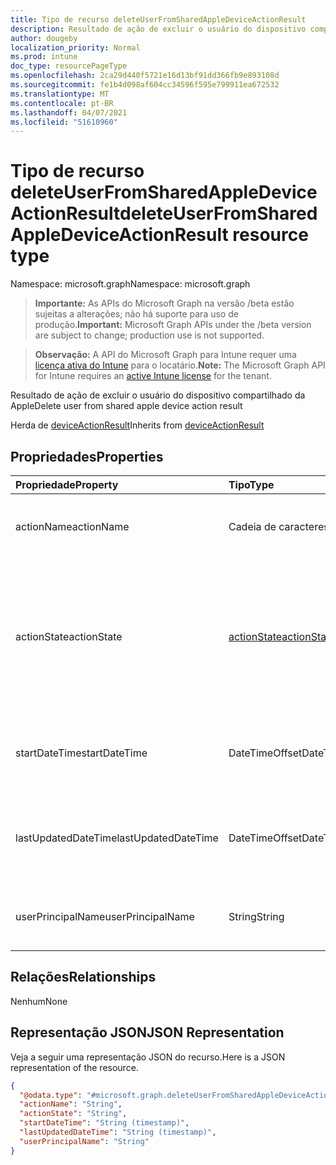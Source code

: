 ```yaml
---
title: Tipo de recurso deleteUserFromSharedAppleDeviceActionResult
description: Resultado de ação de excluir o usuário do dispositivo compartilhado da Apple
author: dougeby
localization_priority: Normal
ms.prod: intune
doc_type: resourcePageType
ms.openlocfilehash: 2ca29d440f5721e16d13bf91dd366fb9e893108d
ms.sourcegitcommit: fe1b4d098af604cc34596f595e799911ea672532
ms.translationtype: MT
ms.contentlocale: pt-BR
ms.lasthandoff: 04/07/2021
ms.locfileid: "51610960"
---
```

# <a name="deleteuserfromsharedappledeviceactionresult-resource-type"></a><span data-ttu-id="97a81-103">Tipo de recurso deleteUserFromSharedAppleDeviceActionResult</span><span class="sxs-lookup"><span data-stu-id="97a81-103">deleteUserFromSharedAppleDeviceActionResult resource type</span></span>

<span data-ttu-id="97a81-104">Namespace: microsoft.graph</span><span class="sxs-lookup"><span data-stu-id="97a81-104">Namespace: microsoft.graph</span></span>

> <span data-ttu-id="97a81-105">**Importante:** As APIs do Microsoft Graph na versão /beta estão sujeitas a alterações; não há suporte para uso de produção.</span><span class="sxs-lookup"><span data-stu-id="97a81-105">**Important:** Microsoft Graph APIs under the /beta version are subject to change; production use is not supported.</span></span>

> <span data-ttu-id="97a81-106">**Observação:** A API do Microsoft Graph para Intune requer uma [licença ativa do Intune](https://go.microsoft.com/fwlink/?linkid=839381) para o locatário.</span><span class="sxs-lookup"><span data-stu-id="97a81-106">**Note:** The Microsoft Graph API for Intune requires an [active Intune license](https://go.microsoft.com/fwlink/?linkid=839381) for the tenant.</span></span>

<span data-ttu-id="97a81-107">Resultado de ação de excluir o usuário do dispositivo compartilhado da Apple</span><span class="sxs-lookup"><span data-stu-id="97a81-107">Delete user from shared apple device action result</span></span>


<span data-ttu-id="97a81-108">Herda de [deviceActionResult](../resources/intune-devices-deviceactionresult.md)</span><span class="sxs-lookup"><span data-stu-id="97a81-108">Inherits from [deviceActionResult](../resources/intune-devices-deviceactionresult.md)</span></span>

## <a name="properties"></a><span data-ttu-id="97a81-109">Propriedades</span><span class="sxs-lookup"><span data-stu-id="97a81-109">Properties</span></span>
|<span data-ttu-id="97a81-110">Propriedade</span><span class="sxs-lookup"><span data-stu-id="97a81-110">Property</span></span>|<span data-ttu-id="97a81-111">Tipo</span><span class="sxs-lookup"><span data-stu-id="97a81-111">Type</span></span>|<span data-ttu-id="97a81-112">Descrição</span><span class="sxs-lookup"><span data-stu-id="97a81-112">Description</span></span>|
|:---|:---|:---|
|<span data-ttu-id="97a81-113">actionName</span><span class="sxs-lookup"><span data-stu-id="97a81-113">actionName</span></span>|<span data-ttu-id="97a81-114">Cadeia de caracteres</span><span class="sxs-lookup"><span data-stu-id="97a81-114">String</span></span>|<span data-ttu-id="97a81-115">Nome da ação Herdado de [deviceActionResult](../resources/intune-devices-deviceactionresult.md)</span><span class="sxs-lookup"><span data-stu-id="97a81-115">Action name Inherited from [deviceActionResult](../resources/intune-devices-deviceactionresult.md)</span></span>|
|<span data-ttu-id="97a81-116">actionState</span><span class="sxs-lookup"><span data-stu-id="97a81-116">actionState</span></span>|[<span data-ttu-id="97a81-117">actionState</span><span class="sxs-lookup"><span data-stu-id="97a81-117">actionState</span></span>](../resources/intune-devices-actionstate.md)|<span data-ttu-id="97a81-118">Estado da ação Herdado de [deviceActionResult](../resources/intune-devices-deviceactionresult.md).</span><span class="sxs-lookup"><span data-stu-id="97a81-118">State of the action Inherited from [deviceActionResult](../resources/intune-devices-deviceactionresult.md).</span></span> <span data-ttu-id="97a81-119">Os valores possíveis são: `none`, `pending`, `canceled`, `active`, `done`, `failed`, `notSupported`.</span><span class="sxs-lookup"><span data-stu-id="97a81-119">Possible values are: `none`, `pending`, `canceled`, `active`, `done`, `failed`, `notSupported`.</span></span>|
|<span data-ttu-id="97a81-120">startDateTime</span><span class="sxs-lookup"><span data-stu-id="97a81-120">startDateTime</span></span>|<span data-ttu-id="97a81-121">DateTimeOffset</span><span class="sxs-lookup"><span data-stu-id="97a81-121">DateTimeOffset</span></span>|<span data-ttu-id="97a81-122">Hora de início da ação Herdada de [deviceActionResult](../resources/intune-devices-deviceactionresult.md)</span><span class="sxs-lookup"><span data-stu-id="97a81-122">Time the action was initiated Inherited from [deviceActionResult](../resources/intune-devices-deviceactionresult.md)</span></span>|
|<span data-ttu-id="97a81-123">lastUpdatedDateTime</span><span class="sxs-lookup"><span data-stu-id="97a81-123">lastUpdatedDateTime</span></span>|<span data-ttu-id="97a81-124">DateTimeOffset</span><span class="sxs-lookup"><span data-stu-id="97a81-124">DateTimeOffset</span></span>|<span data-ttu-id="97a81-125">Hora da última atualização do estado da ação Herdada de [deviceActionResult](../resources/intune-devices-deviceactionresult.md)</span><span class="sxs-lookup"><span data-stu-id="97a81-125">Time the action state was last updated Inherited from [deviceActionResult](../resources/intune-devices-deviceactionresult.md)</span></span>|
|<span data-ttu-id="97a81-126">userPrincipalName</span><span class="sxs-lookup"><span data-stu-id="97a81-126">userPrincipalName</span></span>|<span data-ttu-id="97a81-127">String</span><span class="sxs-lookup"><span data-stu-id="97a81-127">String</span></span>|<span data-ttu-id="97a81-128">Nome da entidade de segurança do usuário a ser excluído</span><span class="sxs-lookup"><span data-stu-id="97a81-128">User principal name of the user to be deleted</span></span>|

## <a name="relationships"></a><span data-ttu-id="97a81-129">Relações</span><span class="sxs-lookup"><span data-stu-id="97a81-129">Relationships</span></span>
<span data-ttu-id="97a81-130">Nenhum</span><span class="sxs-lookup"><span data-stu-id="97a81-130">None</span></span>

## <a name="json-representation"></a><span data-ttu-id="97a81-131">Representação JSON</span><span class="sxs-lookup"><span data-stu-id="97a81-131">JSON Representation</span></span>
<span data-ttu-id="97a81-132">Veja a seguir uma representação JSON do recurso.</span><span class="sxs-lookup"><span data-stu-id="97a81-132">Here is a JSON representation of the resource.</span></span>
<!-- {
  "blockType": "resource",
  "@odata.type": "microsoft.graph.deleteUserFromSharedAppleDeviceActionResult"
}
-->
``` json
{
  "@odata.type": "#microsoft.graph.deleteUserFromSharedAppleDeviceActionResult",
  "actionName": "String",
  "actionState": "String",
  "startDateTime": "String (timestamp)",
  "lastUpdatedDateTime": "String (timestamp)",
  "userPrincipalName": "String"
}
```




